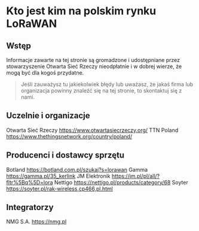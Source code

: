 # Kto jest kim na polskim rynku LoRaWAN


## Wstęp

Informacje zawarte na tej stronie są gromadzone i udostępniane przez stowarzyszenie Otwarta Sieć Rzeczy
nieodpłatnie i w dobrej wierze, że mogą być dla kogoś przydatne.

>Jeśli zauważysz tu jakiekolwiek błędy lub uważasz, że jakaś firma lub organizacja powinny znaleźć się na tej stronie, to skontaktuj się z nami.

## Uczelnie i organizacje

Otwarta Sieć Rzeczy https://www.otwartasiecrzeczy.org/
TTN Poland https://www.thethingsnetwork.org/country/poland/

## Producenci i dostawcy sprzętu

Botland https://botland.com.pl/szukaj?s=lorawan
Gamma https://gamma.pl/35_kerlink
JM Elektronik https://jm.pl/pl/all/?fltr%5Bq%5D=lora
Nettigo https://nettigo.pl/products/category/68
Soyter https://soyter.pl/rak-wireless,cp466,pl.html

## Integratorzy

NMG S.A. https://nmg.pl
